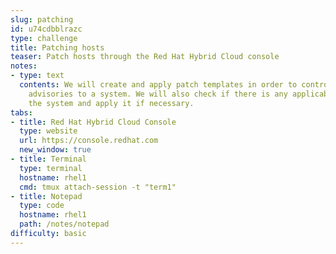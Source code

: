 ```yaml
---
slug: patching
id: u74cdbblrazc
type: challenge
title: Patching hosts
teaser: Patch hosts through the Red Hat Hybrid Cloud console
notes:
- type: text
  contents: We will create and apply patch templates in order to control the applicable
    advisories to a system. We will also check if there is any applicable errata to
    the system and apply it if necessary.
tabs:
- title: Red Hat Hybrid Cloud Console
  type: website
  url: https://console.redhat.com
  new_window: true
- title: Terminal
  type: terminal
  hostname: rhel1
  cmd: tmux attach-session -t "term1"
- title: Notepad
  type: code
  hostname: rhel1
  path: /notes/notepad
difficulty: basic
---
```

<!-- markdownlint-disable MD033 MD026-->
